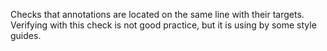 Checks that annotations are located on the same line with their targets.
Verifying with this check is not good practice, but it is using by some
style guides.